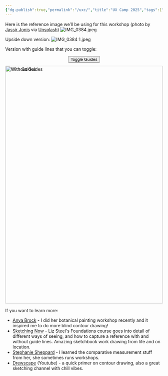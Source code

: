 ```yaml
---
{"dg-publish":true,"permalink":"/uxc/","title":"UX Camp 2025","tags":["not-writing"],"noteIcon":"","created":"2025-10-15"}
---
```


Here is the reference image we’ll be using for this workshop (photo by [Jassir Jonis](https://unsplash.com/@jassirjonis) via [Unsplash](https://unsplash.com/photos/woman-in-black-crew-neck-shirt-hSKBleRfj5A))
![IMG_0384.jpeg](/img/user/assets/IMG_0384.jpeg)




Upside down version:
![IMG_0384 1.jpeg](/img/user/assets/IMG_0384%201.jpeg)






Version with guide lines that you can toggle:

<div style="max-width: 100%; width: 100%; margin: 0 auto;">
    <button onclick="var img = document.getElementById('beforeImg'); img.style.opacity = img.style.opacity == '1' ? '0' : '1';" style="margin: 10px auto; display: block;">Toggle Guides</button>
  <div style="position: relative; width: 100%; aspect-ratio: 2/3; overflow: hidden;">
    <img id="afterImg" src="/img/user/assets/IMG_0384.jpeg" alt="Without Guides"  style="position: absolute; top: 0; left: 0; width: 100%; height: 100%; object-fit: contain;">
    <img id="beforeImg" src="/img/user/assets/IMG_0386.jpeg" alt="With Guides" style="position: absolute; top: 0; left: 0; width: 100%; height: 100%; object-fit: contain; opacity: 1; transition: opacity 0.3s ease;">
  </div>
</div>


If you want to learn more:

* [Anya Brock](https://www.anyabrock.com/pages/workshops-in-person) - I did her botanical painting workshop recently and it inspired me to do more blind contour drawing!
* [Sketching Now](https://sketchingnow.com/foundations2025/) - Liz Steel's Foundations course goes into detail of different ways of seeing, and how to capture a reference with and without guide lines. Amazing sketchbook work drawing from life and on location.
* [Stephanie Sheppard](https://www.stephaniesheppard.net.au/) - I learned the comparative measurement stuff from her, she sometimes runs workshops.
* [Drewscape](https://www.youtube.com/watch?v=j0Bx_VGn0yo) (Youtube) - a quick primer on contour drawing, also a great sketching channel with chill vibes.

